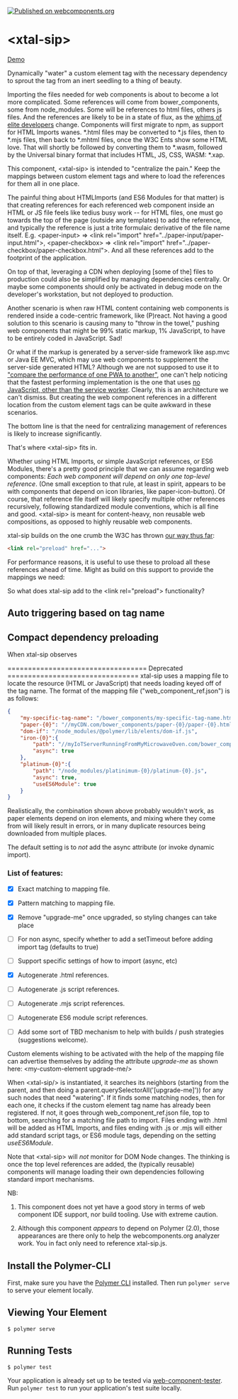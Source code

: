 [![Published on webcomponents.org](https://img.shields.io/badge/webcomponents.org-published-blue.svg)](https://www.webcomponents.org/element/bahrus/xtal-sip)

# \<xtal-sip\>

<a href="https://www.webcomponents.org/element/bahrus/xtal-sip/demo/index.html">Demo</a>

Dynamically "water" a custom element tag with the necessary dependency to sprout the tag from an inert seedling to a thing of beauty.

Importing the files needed for web components is about to become a lot more complicated.  Some references will come from bower_components, some from node_modules.  Some will be references to html files, others js files.  And the references are likely to be in a state of flux, as the [whims of elite developers](https://codeburst.io/the-javascript-modules-limbo-585eedbb182e) change.  Components will first migrate to npm, as support for HTML Imports wanes.  *.html files may be converted to *.js files, then to *.mjs files, then back to *.mhtml files, once the W3C Ents show some HTML love.  That will shortly be followed by converting them to *.wasm, followed by the Universal binary format that includes HTML, JS, CSS, WASM: *.xap.

This component, \<xtal-sip\> is intended to "centralize the pain."  Keep the mappings between custom element tags and where to load the references for them all in one place.

The painful thing about HTMLImports (and ES6 Modules for that matter) is that creating references for each referenced web component inside an HTML or JS file feels like tedius busy work -- for HTML files, one must go towards the top of the page (outside any templates) to add the reference, and typically the reference is just a trite formulaic derivative of the file name itself.  E.g. \<paper-input\> => \<link rel="import" href="../paper-input/paper-input.html"\>, \<paper-checkbox\> => \<link rel="import" href="../paper-checkbox/paper-checkbox.html"\>.   And all these references add to the footprint of the application.

On top of that, leveraging a CDN when deploying [some of the] files to production could also be simplified by managing dependencies centrally.  Or maybe some components should only be activated in debug mode on the developer's workstation, but not deployed to production.

Another scenario is when raw HTML content containing web components is rendered inside a code-centric framework, like (P)react.  Not having a good solution to this scenario is causing many to "throw in the towel," pushing web components that might be 99% static markup, 1% JavaScript, to have to be entirely coded in JavaScript. Sad!  

Or what if the markup is generated by a server-side framework like asp.mvc or Java EE MVC, which may use web components to supplement the server-side generated HTML?  Although we are not supposed to use it to ["compare the performance of one PWA to another"](https://hnpwa.com/), one can't help noticing that the fastest performing implementation is the one that uses [no JavaScript, other than the service worker](https://github.com/davideast/hnpwa-firebase). Clearly, this is an architecture we can't dismiss.  But creating the web component references in a different location from the custom element tags can be quite awkward in these scenarios.   

The bottom line is that the need for centralizing management of references is likely to increase significantly. 

That's where \<xtal-sip\> fits in.

Whether using HTML Imports, or simple JavaScript references, or ES6 Modules, there's a pretty good principle that we can assume regarding web components:  *Each web component will depend on only one top-level reference*.  (One small exception to that rule, at least in spirit, appears to be with components that depend on icon libraries, like paper-icon-button).  Of course, that reference file itself will likely specify multiple other references recursively, following standardized module conventions, which is all fine and good.  \<xtal-sip\> is meant for content-heavy, non reusable web compositions, as opposed to highly reusable web components. 

xtal-sip builds on the one crumb the W3C has thrown [our way thus far](https://developer.mozilla.org/en-US/docs/Web/HTML/Preloading_content):  

```html
<link rel="preload" href="..."> 
```

For performance reasons, it is useful to use these to proload all these references ahead of time.  Might as build on this support to provide the mappings we need:

So what does xtal-sip add to the \<link rel="preload"\> functionality?

## Auto triggering based on tag name

## Compact dependency preloading

When xtal-sip observes

================================== Deprecated ================================
xtal-sip uses a mapping file to locate the resource (HTML or JavaScript) that needs loading keyed off of the tag name.  The format of the mapping file ("web_component_ref.json") is as follows:

```json
{
    "my-specific-tag-name": "/bower_components/my-specific-tag-name.html",
    "paper-{0}": "//myCDN.com/bower_components/paper-{0}/paper-{0}.html",
    "dom-if": "/node_modules/@polymer/lib/elents/dom-if.js",
    "iron-{0}":{
        "path": "//myIoTServerRunningFromMyMicrowaveOven.com/bower_components/iron-{0}/iron-{0}.html",
        "async": true
    },
    "platinum-{0}":{
        "path": "/node_modules/platinimum-{0}/platinum-{0}.js",
        "async": true,
        "useES6Module": true
    }
}
```
Realistically, the combination shown above probably wouldn't work, as paper elements depend on iron elements, and mixing where they come from will likely result in errors, or in many duplicate resources being downloaded from multiple places. 

The default setting is to *not* add the async attribute (or invoke dynamic import).

### List of features:

- [x] Exact matching to mapping file.
- [x] Pattern matching to mapping file.
- [x] Remove "upgrade-me" once upgraded, so styling changes can take place
- [ ] For non async, specify whether to add a setTimeout before adding import tag (defaults to true)
- [ ] Support specific settings of how to import (async, etc)
- [x] Autogenerate .html references.
- [ ] Autogenerate .js script references.
- [ ] Autogenerate .mjs script references.
- [ ] Autogenerate ES6 module script references.
- [ ] Add some sort of TBD mechanism to help with builds / push strategies (suggestions welcome).
  

Custom elements wishing to be activated with the help of the mapping file can advertise themselves by adding the attribute _upgrade-me_ as shown here: \<my-custom-element upgrade-me/>

When \<xtal-sip/> is instantiated, it searches its neighbors (starting from the parent, and then doing a parent.querySelectorAll('[upgrade-me]')) for any such nodes that need "watering".  If it finds some matching nodes, then for each one, it checks if the custom element tag name has already been registered.  If not, it goes through web_component_ref.json file, top to bottom, searching for a matching file path to import. Files ending with .html will be added as HTML Imports, and files ending with .js or .mjs will either add standard script tags, or ES6 module tags, depending on the setting _useES6Module_.

Note that \<xtal-sip> will *not* monitor for DOM Node changes.  The thinking is once the top level references are added, the (typically reusable) components will manage loading their own dependencies following standard import mechanisms.

NB:  

1)  This component does not yet have a good story in terms of web component IDE support, nor build tooling.  Use with extreme caution.

2)  Although this component _appears_ to depend on Polymer (2.0), those appearances are there only to help the webcomponents.org analyzer work.  You in fact only need to reference xtal-sip.js.

## Install the Polymer-CLI

First, make sure you have the [Polymer CLI](https://www.npmjs.com/package/polymer-cli) installed. Then run `polymer serve` to serve your element locally.

## Viewing Your Element

```
$ polymer serve
```

## Running Tests

```
$ polymer test
```

Your application is already set up to be tested via [web-component-tester](https://github.com/Polymer/web-component-tester). Run `polymer test` to run your application's test suite locally.
